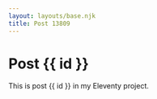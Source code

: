 ```yaml
---
layout: layouts/base.njk
title: Post 13809
---
```


# Post {{ id }}

This is post {{ id }} in my Eleventy project.
